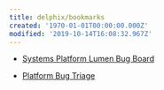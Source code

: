 ```yaml
---
title: delphix/bookmarks
created: '1970-01-01T00:00:00.000Z'
modified: '2019-10-14T16:08:32.967Z'
---
```


* [Systems Platform Lumen Bug Board](https://jira.delphix.com/secure/RapidBoard.jspa?rapidView=440)

* [Platform Bug Triage](https://jira.delphix.com/secure/Dashboard.jspa?selectPageId=14440)
